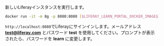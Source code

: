 新しいLiferayインスタンスを実行します。

```bash
docker run -it -m 8g -p 8080:8080 [$LIFERAY_LEARN_PORTAL_DOCKER_IMAGE$]
```

`http://localhost:8080`でLiferayにサインインします。メールアドレス **test@liferay.com** とパスワード **test** を使用してください。プロンプトが表示されたら、パスワードを **learn** に変更します。